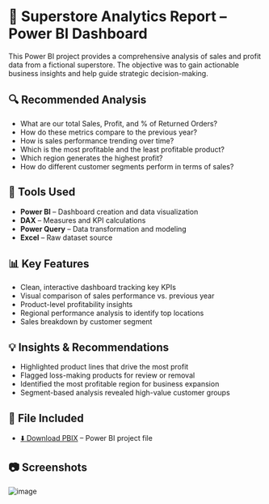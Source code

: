 # 🍕 Superstore Analytics Report – Power BI Dashboard

This Power BI project provides a comprehensive analysis of sales and profit data from a fictional superstore. The objective was to gain actionable business insights and help guide strategic decision-making.

## 🔍 Recommended Analysis
- What are our total Sales, Profit, and % of Returned Orders?
- How do these metrics compare to the previous year?
- How is sales performance trending over time?
- Which is the most profitable and the least profitable product?
- Which region generates the highest profit?
- How do different customer segments perform in terms of sales?

## 🔧 Tools Used
- **Power BI** – Dashboard creation and data visualization  
- **DAX** – Measures and KPI calculations  
- **Power Query** – Data transformation and modeling  
- **Excel** – Raw dataset source  

## 📊 Key Features
- Clean, interactive dashboard tracking key KPIs  
- Visual comparison of sales performance vs. previous year  
- Product-level profitability insights  
- Regional performance analysis to identify top locations  
- Sales breakdown by customer segment  

## 💡 Insights & Recommendations
- Highlighted product lines that drive the most profit  
- Flagged loss-making products for review or removal  
- Identified the most profitable region for business expansion  
- Segment-based analysis revealed high-value customer groups  

## 📁 File Included
- [⬇️ Download PBIX](https://github.com/aamir24th/Superstore-Analytics-Report/blob/main/Superstore%20Analytics%20Dashboard.pbix) – Power BI project file

## 📷 Screenshots 
![image](https://github.com/user-attachments/assets/73e8cb00-f52e-47c4-a230-254fc14690fc)


